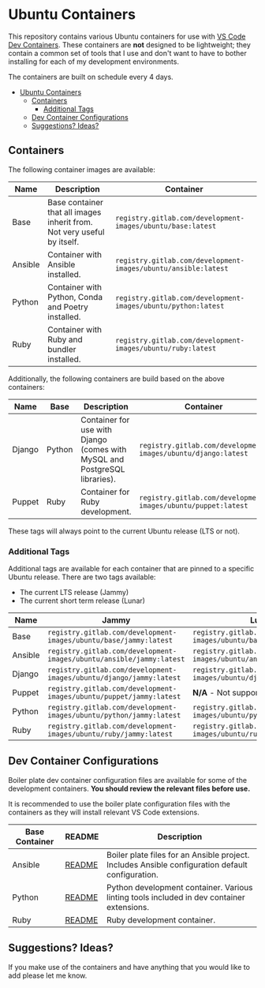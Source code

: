 # Ubuntu Containers

This repository contains various Ubuntu containers for use with [VS Code Dev Containers](https://code.visualstudio.com/docs/devcontainers/containers). These containers are **not** designed to be lightweight; they contain a common set of tools that I use and don't want to have to bother installing for each of my development environments.

The containers are built on schedule every 4 days.

- [Ubuntu Containers](#ubuntu-containers)
  - [Containers](#containers)
    - [Additional Tags](#additional-tags)
  - [Dev Container Configurations](#dev-container-configurations)
  - [Suggestions? Ideas?](#suggestions-ideas)

## Containers

The following container images are available:

| Name    | Description                                                             | Container                                                      |
| ------- | ----------------------------------------------------------------------- | -------------------------------------------------------------- |
| Base    | Base container that all images inherit from. Not very useful by itself. | `registry.gitlab.com/development-images/ubuntu/base:latest`    |
| Ansible | Container with Ansible installed.                                       | `registry.gitlab.com/development-images/ubuntu/ansible:latest` |
| Python  | Container with Python, Conda and Poetry installed.                      | `registry.gitlab.com/development-images/ubuntu/python:latest`  |
| Ruby    | Container with Ruby and bundler installed.                              | `registry.gitlab.com/development-images/ubuntu/ruby:latest`    |

Additionally, the following containers are build based on the above containers:

| Name   | Base   | Description                                                                | Container                                                     |
| ------ | ------ | -------------------------------------------------------------------------- | ------------------------------------------------------------- |
| Django | Python | Container for use with Django (comes with MySQL and PostgreSQL libraries). | `registry.gitlab.com/development-images/ubuntu/django:latest` |
| Puppet | Ruby   | Container for Ruby development.                                            | `registry.gitlab.com/development-images/ubuntu/puppet:latest` |

These tags will always point to the current Ubuntu release (LTS or not).

### Additional Tags

Additional tags are available for each container that are pinned to a specific Ubuntu release. There are two tags available:

- The current LTS release (Jammy)
- The current short term release (Lunar)

| Name    | Jammy                                                                | Lunar                                                                |
| ------- | -------------------------------------------------------------------- | -------------------------------------------------------------------- |
| Base    | `registry.gitlab.com/development-images/ubuntu/base/jammy:latest`    | `registry.gitlab.com/development-images/ubuntu/base/lunar:latest`    |
| Ansible | `registry.gitlab.com/development-images/ubuntu/ansible/jammy:latest` | `registry.gitlab.com/development-images/ubuntu/ansible/lunar:latest` |
| Django  | `registry.gitlab.com/development-images/ubuntu/django/jammy:latest`  | `registry.gitlab.com/development-images/ubuntu/django/lunar:latest`  |
| Puppet  | `registry.gitlab.com/development-images/ubuntu/puppet/jammy:latest`  | **N/A** - Not supported                                              |
| Python  | `registry.gitlab.com/development-images/ubuntu/python/jammy:latest`  | `registry.gitlab.com/development-images/ubuntu/python/lunar:latest`  |
| Ruby    | `registry.gitlab.com/development-images/ubuntu/ruby/jammy:latest`    | `registry.gitlab.com/development-images/ubuntu/ruby/lunar:latest`    |

## Dev Container Configurations

Boiler plate dev container configuration files are available for some of the development containers. **You should review the relevant files before use.**

It is recommended to use the boiler plate configuration files with the containers as they will install relevant VS Code extensions.

| Base Container |                  README                  |                                           Description                                            |
| -------------- | ---------------------------------------- | ------------------------------------------------------------------------------------------------ |
| Ansible        | [README](/boilerplate/ansible/README.md) | Boiler plate files for an Ansible project. Includes Ansible configuration default configuration. |
| Python         | [README](/boilerplate/python/README.md)  | Python development container. Various linting tools included in dev container extensions.        |
| Ruby           | [README](/boilerplate/ruby/README.md)    | Ruby development container.                                                                      |

## Suggestions? Ideas?

If you make use of the containers and have anything that you would like to add please let me know.
